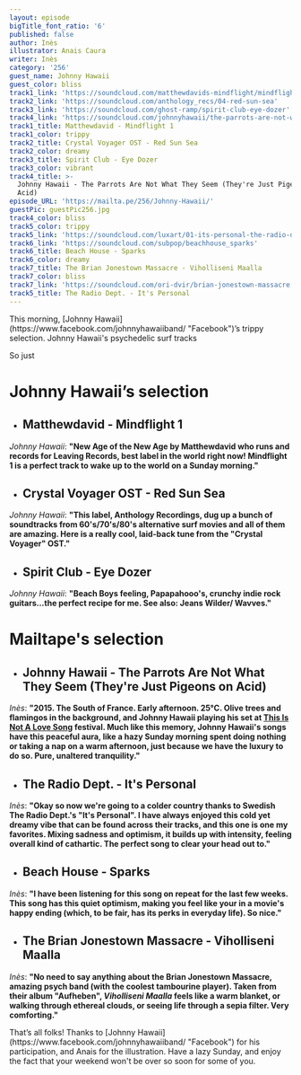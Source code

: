 ```yaml
---
layout: episode
bigTitle_font_ratio: '6'
published: false
author: Inès
illustrator: Anais Caura
writer: Inès
category: '256'
guest_name: Johnny Hawaii
guest_color: bliss
track1_link: 'https://soundcloud.com/matthewdavids-mindflight/mindflight-1'
track2_link: 'https://soundcloud.com/anthology_recs/04-red-sun-sea'
track3_link: 'https://soundcloud.com/ghost-ramp/spirit-club-eye-dozer'
track4_link: 'https://soundcloud.com/johnnyhawaii/the-parrots-are-not-what-they'
track1_title: Matthewdavid - Mindflight 1
track1_color: trippy
track2_title: Crystal Voyager OST - Red Sun Sea
track2_color: dreamy
track3_title: Spirit Club - Eye Dozer
track3_color: vibrant
track4_title: >-
  Johnny Hawaii - The Parrots Are Not What They Seem (They're Just Pigeons on
  Acid)
episode_URL: 'https://mailta.pe/256/Johnny-Hawaii/'
guestPic: guestPic256.jpg
track4_color: bliss
track5_color: trippy
track5_link: 'https://soundcloud.com/luxart/01-its-personal-the-radio-dept-pet-grief-2006'
track6_link: 'https://soundcloud.com/subpop/beachhouse_sparks'
track6_title: Beach House - Sparks
track6_color: dreamy
track7_title: The Brian Jonestown Massacre - Viholliseni Maalla
track7_color: bliss
track7_link: 'https://soundcloud.com/ori-dvir/brian-jonestown-massacre'
track5_title: The Radio Dept. - It's Personal
---
```

<p id="introduction">This morning, [Johnny Hawaii](https://www.facebook.com/johnnyhawaiiband/ "Facebook")’s trippy selection. Johnny Hawaii's psychedelic surf tracks  </p>
<p>So just </p>



# **Johnny Hawaii’s selection**

+ ## Matthewdavid - Mindflight 1
_Johnny Hawaii_: **"**New Age of the New Age by Matthewdavid who runs and records for Leaving Records, best label in the world right now! Mindflight 1 is a perfect track to wake up to the world on a Sunday morning.**"**

+ ## Crystal Voyager OST - Red Sun Sea
_Johnny Hawaii_: **"**This label, Anthology Recordings, dug up a bunch of soundtracks from 60's/70's/80's alternative surf movies and all of them are amazing. Here is a really cool, laid-back tune from the "Crystal Voyager" OST.**"**

+ ## Spirit Club - Eye Dozer
_Johnny Hawaii_: **"**Beach Boys feeling, Papapahooo's, crunchy indie rock guitars...the perfect recipe for me. See also: Jeans Wilder/ Wavves.**"**



# Mailtape's selection

+ ## Johnny Hawaii - The Parrots Are Not What They Seem (They're Just Pigeons on Acid)
_Inès_: **"**2015. The South of France. Early afternoon. 25°C. Olive trees and flamingos in the background, and Johnny Hawaii playing his set at [This Is Not A Love Song](https://thisisnotalovesong.fr/ "Website") festival. Much like this memory, Johnny Hawaii's songs have this peaceful aura, like a hazy Sunday morning spent doing nothing or taking a nap on a warm afternoon, just because we have the luxury to do so. Pure, unaltered tranquility.**"** 

+ ## The Radio Dept. - It's Personal
_Inès_: **"**Okay so now we're going to a colder country thanks to Swedish The Radio Dept.'s "It's Personal". I have always enjoyed this cold yet dreamy vibe that can be found across their tracks, and this one is one my favorites. Mixing sadness and optimism, it builds up with intensity, feeling overall kind of cathartic. The perfect song to clear your head out to.**"**

+ ## Beach House - Sparks
_Inès_: **"**I have been listening for this song on repeat for the last few weeks. This song has this quiet optimism, making you feel like your in a movie's happy ending (which, to be fair, has its perks in everyday life). So nice.**"**

+ ## The Brian Jonestown Massacre - Viholliseni Maalla
_Inès_: **"**No need to say anything about the Brian Jonestown Massacre, amazing psych band (with the coolest tambourine player). Taken from their album "Aufheben", _Viholliseni Maalla_ feels like a warm blanket, or walking through ethereal clouds, or seeing life through a sepia filter. Very comforting.**"**


<p id="outroduction">That’s all folks! Thanks to [Johnny Hawaii](https://www.facebook.com/johnnyhawaiiband/ "Facebook") for his participation, and Anais for the illustration. Have a lazy Sunday, and enjoy the fact that your weekend won't be over so soon for some of you. </p>
